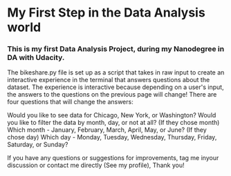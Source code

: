 # My First Step in the Data Analysis world 
### This is my first Data Analysis Project, during my Nanodegree in DA with Udacity. 

The bikeshare.py file is set up as a script that takes in raw input to create an interactive experience in the terminal that answers questions about the dataset. The experience is interactive because depending on a user's input, the answers to the questions on the previous page will change! There are four questions that will change the answers:

Would you like to see data for Chicago, New York, or Washington?
Would you like to filter the data by month, day, or not at all?
(If they chose month) Which month - January, February, March, April, May, or June?
(If they chose day) Which day - Monday, Tuesday, Wednesday, Thursday, Friday, Saturday, or Sunday?

If you have any questions or suggestions for improvements, tag me inyour discussion or contact me directly (See my profile), Thank you!
